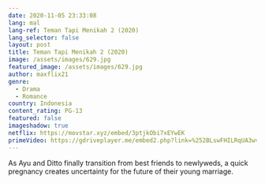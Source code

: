 ```yaml
---
date: 2020-11-05 23:33:08
lang: mal
lang-ref: Teman Tapi Menikah 2 (2020)
lang_selector: false
layout: post
title: Teman Tapi Menikah 2 (2020)
image: /assets/images/629.jpg
featured_image: /assets/images/629.jpg
author: maxflix21
genre:
  - Drama
  - Romance
country: Indonesia
content_rating: PG-13
featured: false
imageshadow: true
netflix: https://movstar.xyz/embed/3ptjkObi7xEYwEK
primeVideo: https://gdriveplayer.me/embed2.php?link=%252BLswFHILRqUA3wvLqW1z2wBvvMtW4lK0fjU2lOo2gfoDHEAYZJd%252BHO2%252BIAzq%252FUFpOenykJKv1%252Frf1KWN7poK470aJXJhQg4wG9FQLKPLWCD0aGTXAQtrmnXw4FYE%252B2QfG75qUmzK9B%252BBB2xiwHU5rgYcCup%252Fx1Dav2Ltk4jruDMee1pgU%252FmFGD44xko%252F3dc%252Fo%253D
---
```

As Ayu and Ditto finally transition from best friends to newlyweds, a quick pregnancy creates uncertainty for the future of their young marriage.
